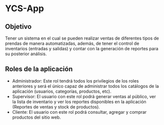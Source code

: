 # YCS-App
## Objetivo
Tener un sistema en el cual se pueden realizar ventas de diferentes tipos de prendas de manera automatizadas, 
además, de tener el control de inventarios (entradas y salidas) y contar con la generación de reportes para 
su posterior análisis.
## Roles de la aplicación
- Administrador: Este rol tendrá todos los privilegios de los roles anteriores y será el único capaz de administrar todos los catálogos de la aplicación (usuarios, categorías, productos, etc).
- Supervisor: El usuario con este rol podrá generar ventas al público, ver la lista de inventario y ver los reportes disponibles en la aplicación (Reportes de ventas y stock de productos).
- Cliente: El usuario con este rol podrá consultar, agregar y comprar productos del sitio web.
